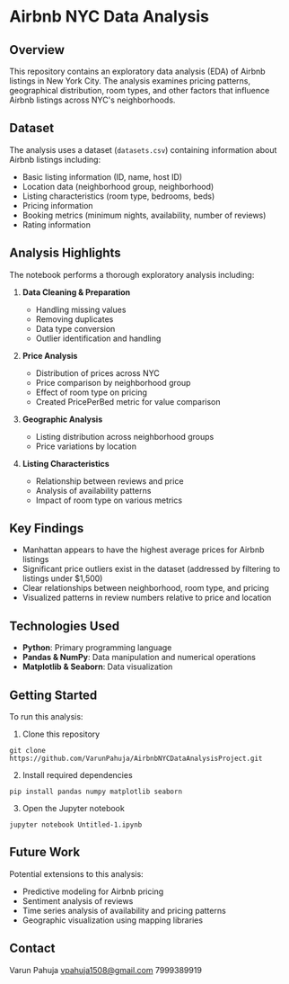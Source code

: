 # Airbnb NYC Data Analysis

## Overview
This repository contains an exploratory data analysis (EDA) of Airbnb listings in New York City. The analysis examines pricing patterns, geographical distribution, room types, and other factors that influence Airbnb listings across NYC's neighborhoods.

## Dataset
The analysis uses a dataset (`datasets.csv`) containing information about Airbnb listings including:
- Basic listing information (ID, name, host ID)
- Location data (neighborhood group, neighborhood)
- Listing characteristics (room type, bedrooms, beds)
- Pricing information
- Booking metrics (minimum nights, availability, number of reviews)
- Rating information

## Analysis Highlights
The notebook performs a thorough exploratory analysis including:

1. **Data Cleaning & Preparation**
   - Handling missing values
   - Removing duplicates
   - Data type conversion
   - Outlier identification and handling

2. **Price Analysis**
   - Distribution of prices across NYC
   - Price comparison by neighborhood group
   - Effect of room type on pricing
   - Created PricePerBed metric for value comparison

3. **Geographic Analysis**
   - Listing distribution across neighborhood groups
   - Price variations by location

4. **Listing Characteristics**
   - Relationship between reviews and price
   - Analysis of availability patterns
   - Impact of room type on various metrics

## Key Findings
- Manhattan appears to have the highest average prices for Airbnb listings
- Significant price outliers exist in the dataset (addressed by filtering to listings under $1,500)
- Clear relationships between neighborhood, room type, and pricing
- Visualized patterns in review numbers relative to price and location

## Technologies Used
- **Python**: Primary programming language
- **Pandas & NumPy**: Data manipulation and numerical operations
- **Matplotlib & Seaborn**: Data visualization

## Getting Started
To run this analysis:

1. Clone this repository
```
git clone https://github.com/VarunPahuja/AirbnbNYCDataAnalysisProject.git
```

2. Install required dependencies
```
pip install pandas numpy matplotlib seaborn
```

3. Open the Jupyter notebook
```
jupyter notebook Untitled-1.ipynb
```

## Future Work
Potential extensions to this analysis:
- Predictive modeling for Airbnb pricing
- Sentiment analysis of reviews
- Time series analysis of availability and pricing patterns
- Geographic visualization using mapping libraries


## Contact
Varun Pahuja 
vpahuja1508@gmail.com
7999389919
